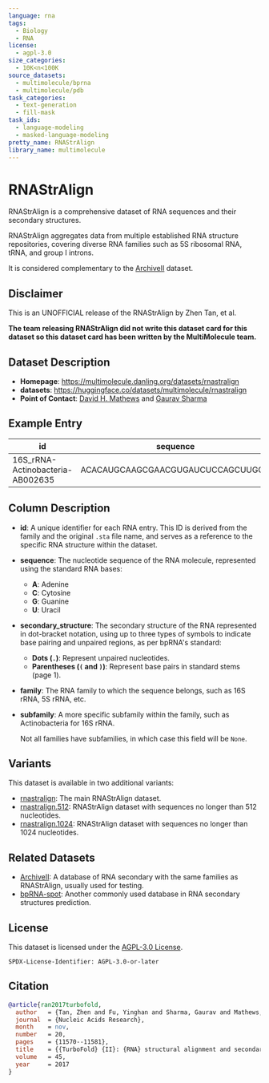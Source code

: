 ```yaml
---
language: rna
tags:
  - Biology
  - RNA
license:
  - agpl-3.0
size_categories:
  - 10K<n<100K
source_datasets:
  - multimolecule/bprna
  - multimolecule/pdb
task_categories:
  - text-generation
  - fill-mask
task_ids:
  - language-modeling
  - masked-language-modeling
pretty_name: RNAStrAlign
library_name: multimolecule
---
```


# RNAStrAlign

RNAStrAlign is a comprehensive dataset of RNA sequences and their secondary structures.

RNAStrAlign aggregates data from multiple established RNA structure repositories, covering diverse RNA families such as 5S ribosomal RNA, tRNA, and group I introns.

It is considered complementary to the [ArchiveII](./archiveii) dataset.

## Disclaimer

This is an UNOFFICIAL release of the RNAStrAlign by Zhen Tan, et al.

**The team releasing RNAStrAlign did not write this dataset card for this dataset so this dataset card has been written by the MultiMolecule team.**

## Dataset Description

- **Homepage**: https://multimolecule.danling.org/datasets/rnastralign
- **datasets**: https://huggingface.co/datasets/multimolecule/rnastralign
- **Point of Contact**: [David H. Mathews](mailto:David_Mathews@urmc.rochester.edu) and [Gaurav Sharma](mailto:gaurav.sharma@rochester.edu)

## Example Entry

| id                               | sequence                            | secondary_structure                  | family     | subfamily      |
| -------------------------------- | ----------------------------------- | ------------------------------------ | ---------- | -------------- |
| 16S_rRNA-Actinobacteria-AB002635 | ACACAUGCAAGCGAACGUGAUCUCCAGCUUGC... | .(((.(((..((..((((.(((((.((....)...  | 16S_rRNA   | Actinobacteria |

## Column Description

- **id**:
    A unique identifier for each RNA entry. This ID is derived from the family and the original `.sta` file name, and serves as a reference to the specific RNA structure within the dataset.

- **sequence**:
    The nucleotide sequence of the RNA molecule, represented using the standard RNA bases:

    - **A**: Adenine
    - **C**: Cytosine
    - **G**: Guanine
    - **U**: Uracil

- **secondary_structure**:
    The secondary structure of the RNA represented in dot-bracket notation, using up to three types of symbols to indicate base pairing and unpaired regions, as per bpRNA's standard:

    - **Dots (`.`)**: Represent unpaired nucleotides.
    - **Parentheses (`(` and `)`)**: Represent base pairs in standard stems (page 1).

- **family**:
    The RNA family to which the sequence belongs, such as 16S rRNA, 5S rRNA, etc.

- **subfamily**:
    A more specific subfamily within the family, such as Actinobacteria for 16S rRNA.

    Not all families have subfamilies, in which case this field will be `None`.

## Variants

This dataset is available in two additional variants:

- [rnastralign](https://huggingface.co/datasets/multimolecule/rnastralign): The main RNAStrAlign dataset.
- [rnastralign.512](https://huggingface.co/datasets/multimolecule/rnastralign.512): RNAStrAlign dataset with sequences no longer than 512 nucleotides.
- [rnastralign.1024](https://huggingface.co/datasets/multimolecule/rnastralign.1024): RNAStrAlign dataset with sequences no longer than 1024 nucleotides.

## Related Datasets

- [ArchiveII](https://huggingface.co/datasets/multimolecule/archiveii): A database of RNA secondary with the same families as RNAStrAlign, usually used for testing.
- [bpRNA-spot](https://huggingface.co/datasets/multimolecule/bprna-spot): Another commonly used database in RNA secondary structures prediction.

## License

This dataset is licensed under the [AGPL-3.0 License](https://www.gnu.org/licenses/agpl-3.0.html).

```spdx
SPDX-License-Identifier: AGPL-3.0-or-later
```

## Citation

```bibtex
@article{ran2017turbofold,
  author   = {Tan, Zhen and Fu, Yinghan and Sharma, Gaurav and Mathews, David H},
  journal  = {Nucleic Acids Research},
  month    = nov,
  number   = 20,
  pages    = {11570--11581},
  title    = {{TurboFold} {II}: {RNA} structural alignment and secondary structure prediction informed by multiple homologs},
  volume   = 45,
  year     = 2017
}
```
